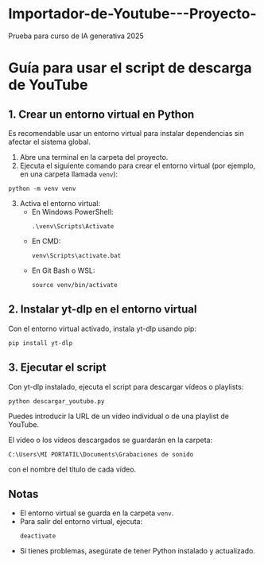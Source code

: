 # Importador-de-Youtube---Proyecto-
Prueba para curso de IA generativa 2025

# Guía para usar el script de descarga de YouTube

## 1. Crear un entorno virtual en Python

Es recomendable usar un entorno virtual para instalar dependencias sin afectar el sistema global.

1. Abre una terminal en la carpeta del proyecto.
2. Ejecuta el siguiente comando para crear el entorno virtual (por ejemplo, en una carpeta llamada `venv`):

```
python -m venv venv
```

3. Activa el entorno virtual:
   - En Windows PowerShell:
     ```
     .\venv\Scripts\Activate
     ```
   - En CMD:
     ```
     venv\Scripts\activate.bat
     ```
   - En Git Bash o WSL:
     ```
     source venv/bin/activate
     ```

## 2. Instalar yt-dlp en el entorno virtual

Con el entorno virtual activado, instala yt-dlp usando pip:

```
pip install yt-dlp
```

## 3. Ejecutar el script

Con yt-dlp instalado, ejecuta el script para descargar vídeos o playlists:

```
python descargar_youtube.py
```

Puedes introducir la URL de un vídeo individual o de una playlist de YouTube.

El vídeo o los vídeos descargados se guardarán en la carpeta:
```
C:\Users\MI PORTATIL\Documents\Grabaciones de sonido
```
con el nombre del título de cada vídeo.

## Notas
- El entorno virtual se guarda en la carpeta `venv`.
- Para salir del entorno virtual, ejecuta:
  ```
  deactivate
  ```
- Si tienes problemas, asegúrate de tener Python instalado y actualizado.

